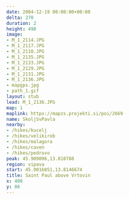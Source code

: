 ```yaml
---
date: 2004-12-19 00:00:00+00:00
delta: 270
duration: 2
height: 498
image:
- M_1_2114.JPG
- M_1_2117.JPG
- M_1_2118.JPG
- M_1_2135.JPG
- M_1_2133.JPG
- M_1_2129.JPG
- M_1_2131.JPG
- M_1_2136.JPG
- mapgps.jpg
- path_1.gif
layout: stub
lead: M_1_2136.JPG
map: 1
maplink: https://mapzs.projekti.si/poi/2669
name: SkoljSvPavla
nearby:
- /hikes/kucelj
- /hikes/velikirob
- /hikes/malagora
- /hikes/caven
- /hikes/pedrovo
peak: 45.909096,13.810788
region: vipava
start: 45.9016051,13.8146674
title: Saint Paul above Vrtovin
x: 408
y: 86
---
```

